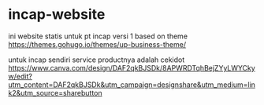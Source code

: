 # incap-website

ini website statis untuk pt incap versi 1 based on theme https://themes.gohugo.io/themes/up-business-theme/ </br>

untuk incap sendiri service productnya adalah cekidot https://www.canva.com/design/DAF2qkBJSDk/8APWRDTqhBejZYyLWYCkyw/edit?utm_content=DAF2qkBJSDk&utm_campaign=designshare&utm_medium=link2&utm_source=sharebutton </br>
